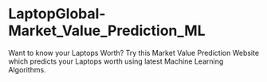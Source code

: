 # LaptopGlobal-Market_Value_Prediction_ML
Want to know your Laptops Worth? Try this Market Value Prediction Website which predicts your Laptops worth using latest Machine Learning Algorithms.
